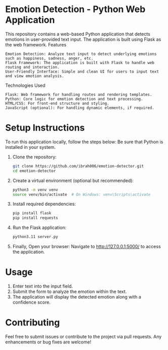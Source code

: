 # Emotion Detection - Python Web Application


This repository contains a web-based Python application that detects emotions in user-provided text input. The application is built using Flask as the web framework.
Features

    Emotion Detection: Analyze text input to detect underlying emotions such as happiness, sadness, anger, etc.
    Flask Framework: The application is built with Flask to handle web routing and interaction.
    User-Friendly Interface: Simple and clean UI for users to input text and view emotion analysis.

Technologies Used

    Flask: Web framework for handling routes and rendering templates.
    Python: Core logic for emotion detection and text processing.
    HTML/CSS: For front-end structure and styling.
    JavaScript (optional): For handling dynamic elements, if required.

# Setup Instructions
To run this application locally, follow the steps below:
Be sure that Python is installed in your system.

1. Clone the repository:
    ```bash
    git clone https://github.com/ibrah006/emotion-detector.git
    cd emotion-detector
    ```

2. Create a virtual environment (optional but recommended):
   ```bash
   python3 -m venv venv
   source venv/bin/activate  # On Windows: venv\Scripts\activate
   ```
3. Install required dependencies:
   ```bash
   pip install flask
   pip install requests
   ```
4. Run the Flask application:
   ```bash
   python3.11 server.py
   ```
6. Finally, Open your browser: Navigate to http://127.0.0.1:5000/ to access the application.

# Usage
1. Enter text into the input field.
2. Submit the form to analyze the emotion within the text.
3. The application will display the detected emotion along with a confidence score.

# Contributing
Feel free to submit issues or contribute to the project via pull requests. Any enhancements or bug fixes are welcome!
